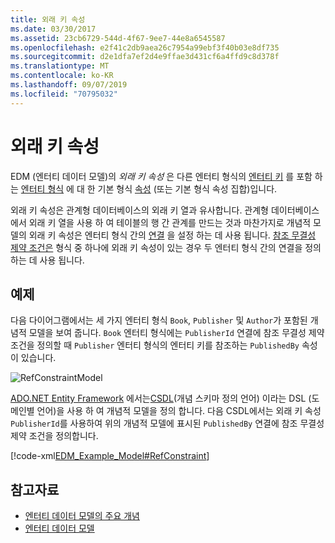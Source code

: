 ```yaml
---
title: 외래 키 속성
ms.date: 03/30/2017
ms.assetid: 23cb6729-544d-4f67-9ee7-44e8a6545587
ms.openlocfilehash: e2f41c2db9aea26c7954a99ebf3f40b03e8df735
ms.sourcegitcommit: d2e1dfa7ef2d4e9ffae3d431cf6a4ffd9c8d378f
ms.translationtype: MT
ms.contentlocale: ko-KR
ms.lasthandoff: 09/07/2019
ms.locfileid: "70795032"
---
```

# <a name="foreign-key-property"></a>외래 키 속성
EDM (엔터티 데이터 모델)의 *외래 키 속성* 은 다른 엔터티 형식의 [엔터티 키](entity-key.md) 를 포함 하는 [엔터티 형식](entity-type.md) 에 대 한 기본 형식 [속성](property.md) (또는 기본 형식 속성 집합)입니다.  
  
 외래 키 속성은 관계형 데이터베이스의 외래 키 열과 유사합니다. 관계형 데이터베이스에서 외래 키 열을 사용 하 여 테이블의 행 간 관계를 만드는 것과 마찬가지로 개념적 모델의 외래 키 속성은 엔터티 형식 간의 [연결](association-type.md) 을 설정 하는 데 사용 됩니다. [참조 무결성 제약 조건은](referential-integrity-constraint.md) 형식 중 하나에 외래 키 속성이 있는 경우 두 엔터티 형식 간의 연결을 정의 하는 데 사용 됩니다.  
  
## <a name="example"></a>예제  
 다음 다이어그램에서는 세 가지 엔터티 형식 `Book`, `Publisher` 및 `Author`가 포함된 개념적 모델을 보여 줍니다. `Book` 엔터티 형식에는 `PublisherId` 연결에 참조 무결성 제약 조건을 정의할 때 `Publisher` 엔터티 형식의 엔터티 키를 참조하는 `PublishedBy` 속성이 있습니다.  
  
 ![RefConstraintModel](./media/foreign-key-property/reference-constraint-model.gif "참조 제약 조건 모델 예")  
  
 [ADO.NET Entity Framework](./ef/index.md) 에서는[CSDL](./ef/language-reference/csdl-specification.md)(개념 스키마 정의 언어) 이라는 DSL (도메인별 언어)을 사용 하 여 개념적 모델을 정의 합니다. 다음 CSDL에서는 외래 키 속성 `PublisherId`를 사용하여 위의 개념적 모델에 표시된 `PublishedBy` 연결에 참조 무결성 제약 조건을 정의합니다.  
  
 [!code-xml[EDM_Example_Model#RefConstraint](../../../../samples/snippets/xml/VS_Snippets_Data/edm_example_model/xml/books4.edmx#refconstraint)]  
  
## <a name="see-also"></a>참고자료

- [엔터티 데이터 모델의 주요 개념](entity-data-model-key-concepts.md)
- [엔터티 데이터 모델](entity-data-model.md)
